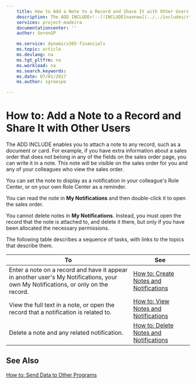 ```yaml
---
    title: How to Add a Note to a Record and Share It with Other Users | Microsoft Docs
    description: The ADD INCLUDE<!--[!INCLUDE[navnow](../../includes/rtc_md.md)]--> enables you to attach a note to any record, such as a document or card. For example, if you have extra information about a sales order that does not belong in any of the fields on the sales order page, you can write it in a note. This note will be visible on the sales order for you and any of your colleagues who view the sales order.
    services: project-madeira
    documentationcenter: ''
    author: SorenGP

    ms.service: dynamics365-financials
    ms.topic: article
    ms.devlang: na
    ms.tgt_pltfrm: na
    ms.workload: na
    ms.search.keywords:
    ms.date: 07/01/2017
    ms.author: sgroespe

---
```

# How to: Add a Note to a Record and Share It with Other Users
The ADD INCLUDE<!--[!INCLUDE[navnow](../../includes/rtc_md.md)]--> enables you to attach a note to any record, such as a document or card. For example, if you have extra information about a sales order that does not belong in any of the fields on the sales order page, you can write it in a note. This note will be visible on the sales order for you and any of your colleagues who view the sales order.  
  
 You can set the note to display as a notification in your colleague's Role Center, or on your own Role Center as a reminder.  
  
 You can read the note in **My Notifications** and then double-click it to open the sales order.  
  
 You cannot delete notes in **My Notifications**. Instead, you must open the record that the note is attached to, and delete it there, but only if you have been allocated the necessary permissions.  
  
 The following table describes a sequence of tasks, with links to the topics that describe them.   
  
|**To**|**See**|  
|------------|-------------|  
|Enter a note on a record and have it appear in another user's My Notifications, your own My Notifications, or only on the record.|[How to: Create Notes and Notifications](../../../archive/WorkingWithDynamics/how-to-create-notes-and-notifications.md)|  
|View the full text in a note, or open the record that a notification is related to.|[How to: View Notes and Notifications](../../../archive/WorkingWithDynamics/how-to-view-notes-and-notifications.md)|  
|Delete a note and any related notification.|[How to: Delete Notes and Notifications](../../../archive/WorkingWithDynamics/how-to-delete-notes-and-notifications.md)|  
  
## See Also  
 [How to: Send Data to Other Programs](../FullExperience/how-to-send-data-to-other-programs.md)